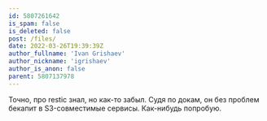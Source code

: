 ```yaml
---
id: 5807261642
is_spam: false
is_deleted: false
post: /files/
date: 2022-03-26T19:39:39Z
author_fullname: 'Ivan Grishaev'
author_nickname: 'igrishaev'
author_is_anon: false
parent: 5807137978
---
```


<p>Точно, про restic знал, но как-то забыл. Судя по докам, он без проблем бекапит в S3-совместимые сервисы. Как-нибудь попробую.</p>
